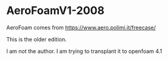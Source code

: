 # AeroFoamV1-2008
AeroFoam comes from  https://www.aero.polimi.it/freecase/

This is the older edition.

I am not the author. I am trying to transplant it to openfoam 4.1


